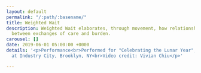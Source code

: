 ```yaml
---
layout: default
permalink: "/:path/:basename/"
title: Weighted Wait
description: Weighted Wait elaborates, through movement, how relationships oscillate
  between exchanges of care and burden.
carousel: []
date: 2019-06-01 05:00:00 +0000
details: '<p>Performance<br>Performed for "Celebrating the Lunar Year", Dedalus Foundation
  at Industry City, Brooklyn, NY<br>Video credit: Vivian Chiu</p>'

---
```

